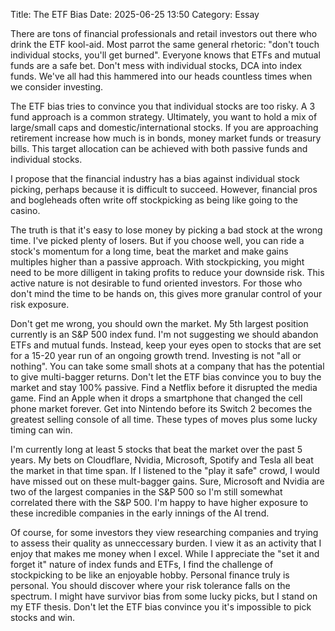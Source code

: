Title: The ETF Bias 
Date: 2025-06-25 13:50 
Category: Essay

There are tons of financial professionals and retail investors out there who drink the ETF kool-aid.
Most parrot the same general rhetoric: "don't touch individual stocks, you'll get burned".
Everyone knows that ETFs and mutual funds are a safe bet. Don't mess with individual stocks,
DCA into index funds. We've all had this hammered into our heads countless times when we consider investing.

The ETF bias tries to convince you that individual stocks are too risky. A 3 fund approach 
is a common strategy. Ultimately, you want to hold a mix of large/small caps and domestic/international stocks. 
If you are approaching retirement increase how much is in bonds, money market funds or treasury bills.
This target allocation can be achieved with both passive funds and individual stocks.

I propose that the financial industry has a bias against individual stock picking, perhaps 
because it is difficult to succeed. However, financial pros and bogleheads often write off stockpicking 
as being like going to the casino.

The truth is that it's easy to lose money by picking a bad stock at the wrong time. I've picked 
plenty of losers. But if you choose well, you can ride a stock's momentum for a long time, beat 
the market and make gains multiples higher than a passive approach. With stockpicking, you 
might need to be more dilligent in taking profits to reduce your downside risk. This active nature 
is not desirable to fund oriented investors. For those who don't mind the time to be hands on, 
this gives more granular control of your risk exposure.

Don't get me wrong, you should own the market. My 5th largest position currently is an S&P 500 
index fund. I'm not suggesting we should abandon ETFs and mutual funds. Instead, keep your eyes 
open to stocks that are set for a 15-20 year run of an ongoing growth trend. Investing is not 
"all or nothing". You can take some small shots at a company that has the potential to give multi-bagger 
returns. Don't let the ETF bias convince you to buy the market and stay 100% passive. Find a Netflix 
before it disrupted the media game. Find an Apple when it drops a smartphone
that changed the cell phone market forever. Get into Nintendo before its Switch 2 becomes the greatest
selling console of all time. These types of moves plus some lucky timing can win.

I'm currently long at least 5 stocks that beat the market over the past 5 years. My bets on Cloudflare, 
Nvidia, Microsoft, Spotify and Tesla all beat the market in that time span. If I listened to 
the "play it safe" crowd, I would have missed out on these mult-bagger gains. Sure, Microsoft and Nvidia 
are two of the largest companies in the S&P 500 so I'm still somewhat correlated there with the S&P 500. 
I'm happy to have higher exposure to these incredible companies in the early innings of the AI trend.

Of course, for some investors they view researching companies and trying to assess their quality as 
unneccessary burden. I view it as an activity that I enjoy that makes me money when I excel. While 
I appreciate the "set it and forget it" nature of index funds and ETFs, I find the challenge of 
stockpicking to be like an enjoyable hobby. Personal finance truly is personal. You should discover 
where your risk tolerance falls on the spectrum. I might have survivor bias from some lucky picks, 
but I stand on my ETF thesis. Don't let the ETF bias convince you it's impossible to pick stocks and win. 